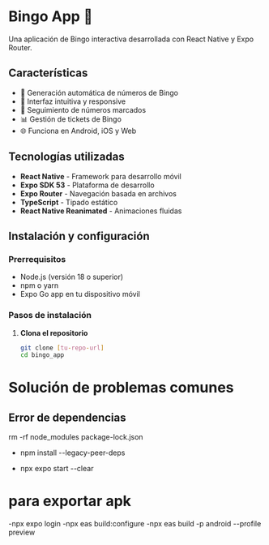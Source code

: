 # Bingo App 🎯

Una aplicación de Bingo interactiva desarrollada con React Native y Expo Router.

## Características

- 🎲 Generación automática de números de Bingo
- 📱 Interfaz intuitiva y responsive
- 🎯 Seguimiento de números marcados
- 📊 Gestión de tickets de Bingo
- 🌐 Funciona en Android, iOS y Web

## Tecnologías utilizadas

- **React Native** - Framework para desarrollo móvil
- **Expo SDK 53** - Plataforma de desarrollo
- **Expo Router** - Navegación basada en archivos
- **TypeScript** - Tipado estático
- **React Native Reanimated** - Animaciones fluidas

## Instalación y configuración

### Prerrequisitos

- Node.js (versión 18 o superior)
- npm o yarn
- Expo Go app en tu dispositivo móvil

### Pasos de instalación

1. **Clona el repositorio**
   ```bash
   git clone [tu-repo-url]
   cd bingo_app

# Solución de problemas comunes
## Error de dependencias
rm -rf node_modules package-lock.json
- npm install --legacy-peer-deps

- npx expo start --clear


# para exportar apk
-npx expo login
-npx eas build:configure
-npx eas build -p android --profile preview

